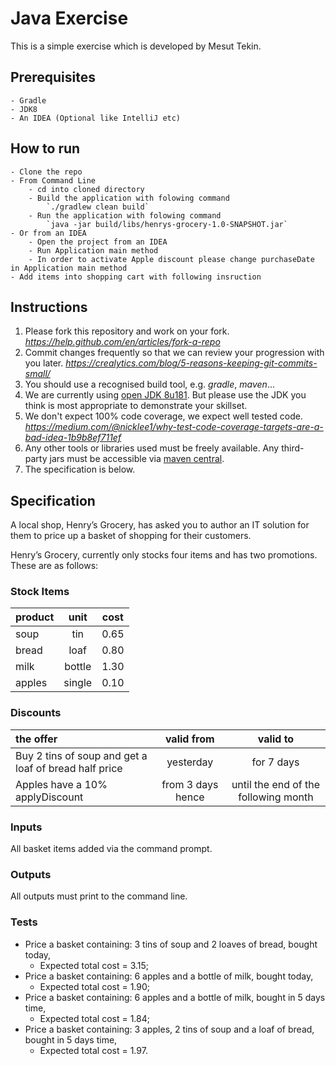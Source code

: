 # Java Exercise
This is a simple exercise which is developed by Mesut Tekin.

## Prerequisites
    - Gradle
    - JDK8
    - An IDEA (Optional like IntelliJ etc)
## How to run
    - Clone the repo
    - From Command Line
        - cd into cloned directory
        - Build the application with folowing command 
            `./gradlew clean build`
        - Run the application with folowing command 
            `java -jar build/libs/henrys-grocery-1.0-SNAPSHOT.jar`
    - Or from an IDEA   
        - Open the project from an IDEA 
        - Run Application main method
        - In order to activate Apple discount please change purchaseDate in Application main method    
    - Add items into shopping cart with following insruction 

## Instructions
  1. Please fork this repository and work on your fork.
     _https://help.github.com/en/articles/fork-a-repo_
  2. Commit changes frequently so that we can review your progression with you later.
     _https://crealytics.com/blog/5-reasons-keeping-git-commits-small/_
  3. You should use a recognised build tool, e.g. _gradle_, _maven_...
  4. We are currently using [open JDK 8u181](https://cdn.azul.com/zulu/bin/zulu8.31.0.1-jdk8.0.181-win_x64.msi). But please use the JDK you think is most appropriate to demonstrate your skillset. 
  5. We don't expect 100% code coverage, we expect well tested code.
     _https://medium.com/@nicklee1/why-test-code-coverage-targets-are-a-bad-idea-1b9b8ef711ef_
  6. Any other tools or libraries used must be freely available. Any third-party jars must be accessible via [maven central](https://mvnrepository.com/repos/central).
  7. The specification is below.
  
## Specification

A local shop, Henry’s Grocery, has asked you to author an IT solution for them to price up a basket of shopping for their customers.

Henry’s Grocery, currently only stocks four items and has two promotions. These are as follows:

### Stock Items
        
|  **product** | **unit**   | **cost** |
| :---  | :---: | :---: |
|  soup    | tin    | 0.65 |
|  bread   | loaf   | 0.80 |
|  milk    | bottle | 1.30 |
|  apples  | single | 0.10 |

### Discounts
 
| **the offer**| **valid from** | **valid to** | 
| :---     | :---: | :---: |    
| Buy 2 tins of soup and get a loaf of bread half price | yesterday | for 7 days |
| Apples have a 10% applyDiscount | from 3 days hence | until the end of the following month |

### Inputs
 All basket items added via the command prompt.

### Outputs
All outputs must print to the command line.
     
### Tests
   - Price a basket containing: 3 tins of soup and 2 loaves of bread, bought today, 
     - Expected total cost = 3.15;
   - Price a basket containing: 6 apples and a bottle of milk, bought today, 
     - Expected total cost = 1.90;
   - Price a basket containing: 6 apples and a bottle of milk, bought in 5 days time,
     - Expected total cost = 1.84;
   - Price a basket containing: 3 apples, 2 tins of soup and a loaf of bread, bought in 5 days time,
     - Expected total cost = 1.97.
 
 
